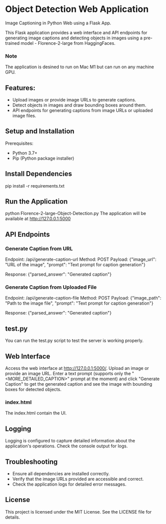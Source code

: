 # Object Detection Web Application
Image Captioning in Python Web using a Flask App.

This Flask application provides a web interface and API endpoints for generating image captions and detecting objects in images using a pre-trained model - Florence-2-large from HaggingFaces.

### Note
The application is desined to run on Mac M1 but can run on any machine GPU.

## Features:
* Upload images or provide image URLs to generate captions.
* Detect objects in images and draw bounding boxes around them.
* API endpoints for generating captions from image URLs or uploaded image files.

## Setup and Installation
Prerequisites:
- Python 3.7+
- Pip (Python package installer)

## Install Dependencies
pip install -r requirements.txt

## Run the Application
python Florence-2-large-Object-Detection.py
The application will be available at http://127.0.0.1:5000

## API Endpoints
### Generate Caption from URL
Endpoint: /api/generate-caption-url
Method: POST
Payload:
{"image_url": "URL of the image", "prompt": "Text prompt for caption generation"}

Response:
{"parsed_answer": "Generated caption"}

### Generate Caption from Uploaded File
Endpoint: /api/generate-caption-file
Method: POST
Payload:
{"image_path": "Path to the image file", "prompt": "Text prompt for caption generation"}

Response:
{"parsed_answer": "Generated caption"}

## test.py
You can run the test.py script to test the server is working properly.

## Web Interface
Access the web interface at http://127.0.0.1:5000/.
Upload an image or provide an image URL.
Enter a text prompt (supports only the "<MORE_DETAILED_CAPTION>" prompt at the moment) and click "Generate Caption" to get the generated caption and see the image with bounding boxes for detected objects.

### index.html
The index.html contain the UI.

## Logging
Logging is configured to capture detailed information about the application's operations. Check the console output for logs.

## Troubleshooting
* Ensure all dependencies are installed correctly.
* Verify that the image URLs provided are accessible and correct.
* Check the application logs for detailed error messages.

## License
This project is licensed under the MIT License. See the LICENSE file for details.
